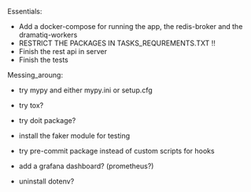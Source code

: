 
Essentials:
- Add a docker-compose for running the app, the redis-broker and the dramatiq-workers
- RESTRICT THE PACKAGES IN TASKS_REQUREMENTS.TXT !!
- Finish the rest api in server
- Finish the tests

Messing_aroung:
- try mypy and either mypy.ini or setup.cfg
- try tox?
- try doit package?
- install the faker module for testing
- try pre-commit package instead of custom scripts for hooks
- add a grafana dashboard? (prometheus?)



- uninstall dotenv?